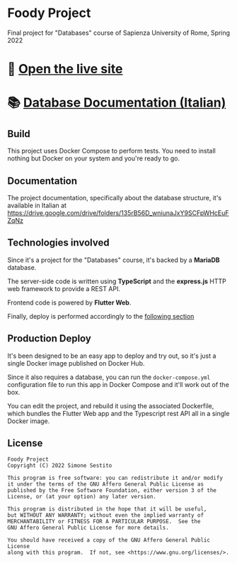 # Foody Project
Final project for "Databases" course of Sapienza University of Rome, Spring 2022

# 🚀 [Open the live site](https://foody.simonesestito.com)

# 📚 [Database Documentation (Italian)](https://drive.google.com/drive/folders/135rB56D_wniunaJxY9SCFpWHcEuFZqNz?usp=sharing)

## Build

This project uses Docker Compose to perform tests. You need to install nothing but Docker on your system and you're ready to go.

## Documentation

The project documentation, specifically about the database structure, it's available in Italian at https://drive.google.com/drive/folders/135rB56D_wniunaJxY9SCFpWHcEuFZqNz

## Technologies involved

Since it's a project for the "Databases" course, it's backed by a **MariaDB** database.

The server-side code is written using **TypeScript** and the **express.js** HTTP web framework to provide a REST API.

Frontend code is powered by **Flutter Web**.

Finally, deploy is performed accordingly to the [following section](#production-deploy)

## Production Deploy

It's been designed to be an easy app to deploy and try out, so it's just a single Docker image published on Docker Hub.

Since it also requires a database, you can run the ```docker-compose.yml``` configuration file to run this app in Docker Compose and it'll work out of the box.

You can edit the project, and rebuild it using the associated Dockerfile, which bundles the Flutter Web app and the Typescript rest API all in a single Docker image.

## License

    Foody Project
    Copyright (C) 2022 Simone Sestito

    This program is free software: you can redistribute it and/or modify
    it under the terms of the GNU Affero General Public License as
    published by the Free Software Foundation, either version 3 of the
    License, or (at your option) any later version.

    This program is distributed in the hope that it will be useful,
    but WITHOUT ANY WARRANTY; without even the implied warranty of
    MERCHANTABILITY or FITNESS FOR A PARTICULAR PURPOSE.  See the
    GNU Affero General Public License for more details.

    You should have received a copy of the GNU Affero General Public License
    along with this program.  If not, see <https://www.gnu.org/licenses/>.
